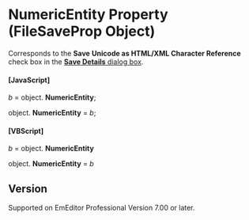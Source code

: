 # NumericEntity Property (FileSaveProp Object)

Corresponds to the **Save**
**Unicode as HTML/XML Character Reference** check box in the
[**Save Details** dialog box](../../dlg/properties/file/save_details/index).

#### \[JavaScript\]

_b_ =
object. **NumericEntity**;

object. **NumericEntity** = _b_;

#### \[VBScript\]

_b_ =
object. **NumericEntity**

object. **NumericEntity** = _b_

## Version

Supported on EmEditor Professional Version 7.00 or later.
